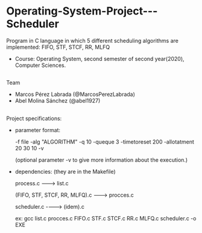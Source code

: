 # Operating-System-Project---Scheduler

Program in C language in which 5 different scheduling algorithms are implemented: FIFO, STF, STCF, RR, MLFQ 

- Course: Operating System, second semester of second year(2020), Computer Sciences.

##

Team

- Marcos Pérez Labrada (@MarcosPerezLabrada)
- Abel Molina Sánchez (@abel1927)

##
Project specifications:

- parameter format:

    -f file -alg "ALGORITHM" -q 10 -queque 3 -timetoreset 200 -allotatment 20 30 10 -v
    
  (optional parameter -v to give more information about the execution.)


- dependencies: (they are in the Makefile)

    process.c ---> list.c
    
    (FIFO, STF, STCF, RR, MLFQ).c ---> procces.c
    
    scheduler.c ----> (idem).c
    
    ex: gcc list.c procces.c FIFO.c STF.c STCF.c RR.c MLFQ.c scheduler.c -o EXE

